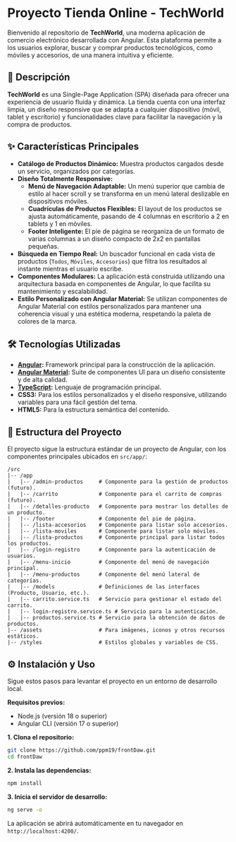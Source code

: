# Proyecto Tienda Online - TechWorld

Bienvenido al repositorio de **TechWorld**, una moderna aplicación de comercio electrónico desarrollada con Angular. Esta plataforma permite a los usuarios explorar, buscar y comprar productos tecnológicos, como móviles y accesorios, de una manera intuitiva y eficiente.

## 🚀 Descripción

**TechWorld** es una Single-Page Application (SPA) diseñada para ofrecer una experiencia de usuario fluida y dinámica. La tienda cuenta con una interfaz limpia, un diseño responsive que se adapta a cualquier dispositivo (móvil, tablet y escritorio) y funcionalidades clave para facilitar la navegación y la compra de productos.

## ✨ Características Principales

- **Catálogo de Productos Dinámico:** Muestra productos cargados desde un servicio, organizados por categorías.
- **Diseño Totalmente Responsive:**
  - **Menú de Navegación Adaptable:** Un menú superior que cambia de estilo al hacer scroll y se transforma en un menú lateral deslizable en dispositivos móviles.
  - **Cuadrículas de Productos Flexibles:** El layout de los productos se ajusta automáticamente, pasando de 4 columnas en escritorio a 2 en tablets y 1 en móviles.
  - **Footer Inteligente:** El pie de página se reorganiza de un formato de varias columnas a un diseño compacto de 2x2 en pantallas pequeñas.
- **Búsqueda en Tiempo Real:** Un buscador funcional en cada vista de productos (`Todos`, `Móviles`, `Accesorios`) que filtra los resultados al instante mientras el usuario escribe.
- **Componentes Modulares:** La aplicación está construida utilizando una arquitectura basada en componentes de Angular, lo que facilita su mantenimiento y escalabilidad.
- **Estilo Personalizado con Angular Material:** Se utilizan componentes de Angular Material con estilos personalizados para mantener una coherencia visual y una estética moderna, respetando la paleta de colores de la marca.

## 🛠️ Tecnologías Utilizadas

- **[Angular](https://angular.io/):** Framework principal para la construcción de la aplicación.
- **[Angular Material](https://material.angular.io/):** Suite de componentes UI para un diseño consistente y de alta calidad.
- **[TypeScript](https://www.typescriptlang.org/):** Lenguaje de programación principal.
- **CSS3:** Para los estilos personalizados y el diseño responsive, utilizando variables para una fácil gestión del tema.
- **HTML5:** Para la estructura semántica del contenido.

## 📂 Estructura del Proyecto

El proyecto sigue la estructura estándar de un proyecto de Angular, con los componentes principales ubicados en `src/app/`:

```
/src
|-- /app
|   |-- /admin-productos     # Componente para la gestión de productos (futuro).
|   |-- /carrito             # Componente para el carrito de compras (futuro).
|   |-- /detalles-producto   # Componente para mostrar los detalles de un producto.
|   |-- /footer              # Componente del pie de página.
|   |-- /lista-accesorios    # Componente para listar solo accesorios.
|   |-- /lista-moviles       # Componente para listar solo móviles.
|   |-- /lista-productos     # Componente principal para listar todos los productos.
|   |-- /login-registro      # Componente para la autenticación de usuarios.
|   |-- /menu-inicio         # Componente del menú de navegación principal.
|   |-- /menu-productos      # Componente del menú lateral de categorías.
|   |-- /models              # Definiciones de las interfaces (Producto, Usuario, etc.).
|   |-- carrito.service.ts   # Servicio para gestionar el estado del carrito.
|   |-- login-registro.service.ts # Servicio para la autenticación.
|   |-- productos.service.ts # Servicio para la obtención de datos de productos.
|-- /assets                  # Para imágenes, iconos y otros recursos estáticos.
|-- /styles                  # Estilos globales y variables de CSS.
```

## ⚙️ Instalación y Uso

Sigue estos pasos para levantar el proyecto en un entorno de desarrollo local.

**Requisitos previos:**
- Node.js (versión 18 o superior)
- Angular CLI (versión 17 o superior)

**1. Clona el repositorio:**
```bash
git clone https://github.com/ppm19/frontDaw.git
cd frontDaw
```

**2. Instala las dependencias:**
```bash
npm install
```

**3. Inicia el servidor de desarrollo:**
```bash
ng serve -o
```
La aplicación se abrirá automáticamente en tu navegador en `http://localhost:4200/`.